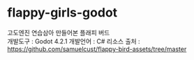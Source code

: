 # flappy-girls-godot
고도엔진 연습삼아 만들어본 플래피 버드<br/>
개발도구 : Godot 4.2.1
개발언어 : C#
리소스 출처 : https://github.com/samuelcust/flappy-bird-assets/tree/master
